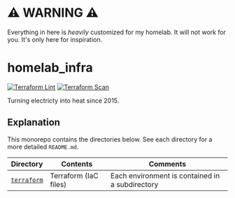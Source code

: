 # ⚠️ WARNING ⚠️

Everything in here is *heavily* customized for my homelab. It will not work for you. It's only here for inspiration.

# homelab_infra

[![Terraform Lint](https://github.com/loganmarchione/homelab_infra/actions/workflows/terraform_lint.yml/badge.svg)](https://github.com/loganmarchione/homelab_infra/actions/workflows/terraform_lint.yml)
[![Terraform Scan](https://github.com/loganmarchione/homelab_infra/actions/workflows/terraform_scan.yml/badge.svg)](https://github.com/loganmarchione/homelab_infra/actions/workflows/terraform_scan.yml)

Turning electricty into heat since 2015.

## Explanation

This monorepo contains the directories below. See each directory for a more detailed `README.md`.

| Directory                | Contents              | Comments                                        |
|--------------------------|-----------------------|-------------------------------------------------|
| [`terraform`](terraform) | Terraform (IaC files) | Each environment is contained in a subdirectory |
